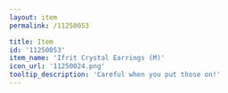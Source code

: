 ```yaml
---
layout: item
permalink: /11250053

title: Item
id: '11250053'
item_name: 'Ifrit Crystal Earrings (M)'
icon_url: '11250024.png'
tooltip_description: 'Careful when you put those on!'
---
```

